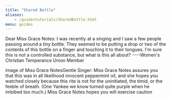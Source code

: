 ```yaml
---
title: "Shared Bottle"
aliases:
    - /guidestutorials/SharedBottle.html
menu: guides
---
```


Dear Miss Grace Notes: I was recently at a singing and I saw a few people passing around a tiny bottle. They seemed to be putting a drop or two of the contents of this bottle on a finger and touching it to their tongues. I'm sure this is not a controlled substance, but what is this all about? ----Women's Christian Temperance Union Member

image of Miss Grace NotesGentle Singer: Miss Grace Notes assures you that this was in all likelihood innocent peppermint oil, and she hopes you watched closely because this rite is not for the uninitiated, the timid, or the feeble of breath. (One Yankee we know turned quite purple when he imbibed too much.) Miss Grace Notes hopes you will exercise caution